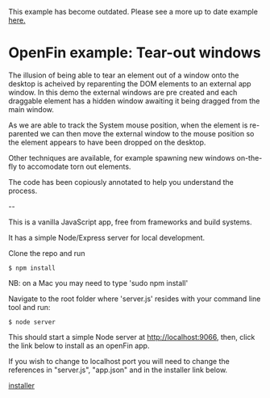 This example has become outdated.  Please see a more up to date example [here.](https://github.com/openfin/tearout-demo)

# OpenFin example: Tear-out windows

The illusion of being able to tear an element out of a window onto the desktop is acheived by reparenting the DOM elements to an external app window. In this demo the external windows are pre created and each draggable element has a hidden window awaiting it being dragged from the main window. 

As we are able to track the System mouse position, when the element is re-parented we can then move the external window to the mouse position so the element appears to have been dropped on the desktop.

Other techniques are available, for example spawning new windows on-the-fly to accomodate torn out elements. 

The code has been copiously annotated to help you understand the process.


--

This is a vanilla JavaScript app, free from frameworks and build systems.

It has a simple Node/Express server for local development.

Clone the repo and run

```
$ npm install
```
NB: on a Mac you may need to type 'sudo npm install'

Navigate to the root folder where 'server.js' resides with your command line tool and run:

```
$ node server
```

This should start a simple Node server at [http://localhost:9066](http://localhost:9066), then, click the link below to install as an openFin app.

If you wish to change to localhost port you will need to change the references in "server.js", "app.json" and in the installer link below.

[installer](https://dl.openfin.co/services/download?fileName=openfin_tearout_windows&config=http://localhost:9066/app.json)
